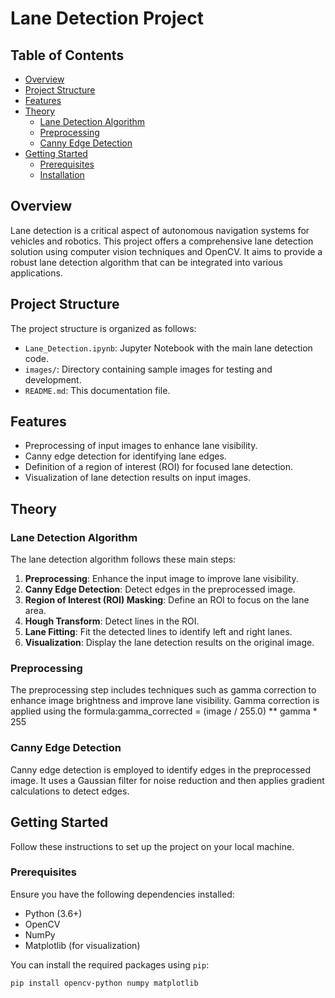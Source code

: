 # Lane Detection Project

## Table of Contents

- [Overview](#overview)
- [Project Structure](#project-structure)
- [Features](#features)
- [Theory](#theory)
  - [Lane Detection Algorithm](#lane-detection-algorithm)
  - [Preprocessing](#preprocessing)
  - [Canny Edge Detection](#canny-edge-detection)
- [Getting Started](#getting-started)
  - [Prerequisites](#prerequisites)
  - [Installation](#installation)

## Overview

Lane detection is a critical aspect of autonomous navigation systems for vehicles and robotics. This project offers a comprehensive lane detection solution using computer vision techniques and OpenCV. It aims to provide a robust lane detection algorithm that can be integrated into various applications.

## Project Structure

The project structure is organized as follows:

- `Lane_Detection.ipynb`: Jupyter Notebook with the main lane detection code.
- `images/`: Directory containing sample images for testing and development.
- `README.md`: This documentation file.

## Features

- Preprocessing of input images to enhance lane visibility.
- Canny edge detection for identifying lane edges.
- Definition of a region of interest (ROI) for focused lane detection.
- Visualization of lane detection results on input images.

## Theory

### Lane Detection Algorithm

The lane detection algorithm follows these main steps:

1. **Preprocessing**: Enhance the input image to improve lane visibility.
2. **Canny Edge Detection**: Detect edges in the preprocessed image.
3. **Region of Interest (ROI) Masking**: Define an ROI to focus on the lane area.
4. **Hough Transform**: Detect lines in the ROI.
5. **Lane Fitting**: Fit the detected lines to identify left and right lanes.
6. **Visualization**: Display the lane detection results on the original image.

### Preprocessing

The preprocessing step includes techniques such as gamma correction to enhance image brightness and improve lane visibility. Gamma correction is applied using the formula:gamma_corrected = (image / 255.0) ** gamma * 255


### Canny Edge Detection

Canny edge detection is employed to identify edges in the preprocessed image. It uses a Gaussian filter for noise reduction and then applies gradient calculations to detect edges.

## Getting Started

Follow these instructions to set up the project on your local machine.

### Prerequisites

Ensure you have the following dependencies installed:

- Python (3.6+)
- OpenCV
- NumPy
- Matplotlib (for visualization)

You can install the required packages using `pip`:

```bash
pip install opencv-python numpy matplotlib


